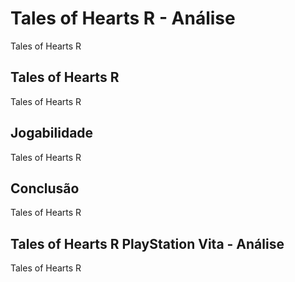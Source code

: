 ---
---

# Tales of Hearts R - Análise

Tales of Hearts R

## Tales of Hearts R

Tales of Hearts R

## Jogabilidade

Tales of Hearts R

## Conclusão

Tales of Hearts R

## Tales of Hearts R PlayStation Vita - Análise

Tales of Hearts R
